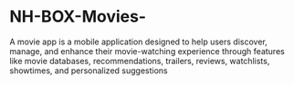 # NH-BOX-Movies-
A movie app is a mobile application designed to help users discover, manage, and enhance their movie-watching experience through features like movie databases, recommendations, trailers, reviews, watchlists, showtimes, and personalized suggestions

